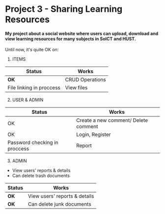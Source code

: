 # Project 3 - Sharing Learning Resources
#### My project about a social website where users can upload, download and view learning resources for many subjects in SoICT and HUST.
Until now, it's quite OK on: <br>
1. ITEMS

|Status|Works|
|------|-----|
|**OK**    |CRUD Operations|
|File linking in proccess|View files|

2. USER & ADMIN

|Status| Works   |
|------|---------|
|OK    |Create a new comment/ Delete comment|
|OK    |Login, Register|
|Password checking in proccess	   |Report|

3. ADMIN
* View users' reports & details
* Can delete trash documents

|Status|Works|
|------|-----|
|**OK**    |View users' reports & details
|**OK**    |Can delete junk documents
